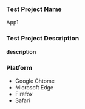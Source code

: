 ### Test Project Name
App1

### Test Project Description
**description**

### Platform
- Google Chtome
- Microsoft Edge
- Firefox
- Safari

